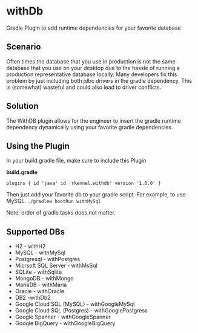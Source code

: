 # withDb
Gradle Plugin to add runtime dependencies for your favorite database

## Scenario
Often times the database that you use in production is not the same database that you use on your desktop due to the hassle 
of running a production representative database locally.  Many developers fix this problem by just including both jdbc drivers
in the gradle dependency.  This is (somewhat) wasteful and could also lead to driver conflicts.

## Solution
The WithDB plugin allows for the engineer to insert the gradle runtime dependency dynamically using your favorite gradle dependencies.

## Using the Plugin
In your build.gradle file, make sure to include this Plugin

**build.gradle**

`
plugins {
id 'java'
id 'rkennel.withdb' version '1.0.0'
}
`

Then just add your favorite db to your gradle script.  For example, to use MySQL.
`./gradlew bootRun withMySql`

Note: order of gradle tasks does not matter.

## Supported DBs
- H2 - withH2
- MySQL - withMySql
- Postgresql - withPostgres
- Micrsoft SQL Server - withMsSql
- SQLite - withSqlite
- MongoDB - withMongo
- MariaDB - withMaria
- Oracle - withOracle
- DB2 -withDb2
- Google Cloud SQL (MySQL) - withGoogleMySql
- Google Cloud SQL (Postgres) - withGooglePostgress
- Google Spanner - withGoogleSpanner
- Google BigQuery - withGoogleBigQuery
